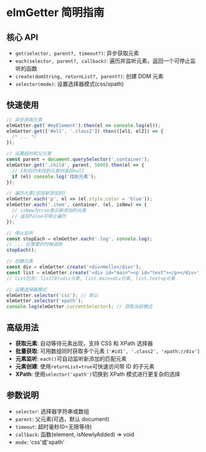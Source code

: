 # elmGetter 简明指南

## 核心 API

- `get(selector, parent?, timeout?)`: 异步获取元素
- `each(selector, parent?, callback)`: 遍历并监听元素，返回一个可停止监听的函数
- `create(domString, returnList?, parent?)`: 创建 DOM 元素
- `selector(mode)`: 设置选择器模式(css/xpath)

## 快速使用

```js
// 异步获取元素
elmGetter.get('#myElement').then(el => console.log(el));
elmGetter.get(['#el1', '.class2']).then(([el1, el2]) => {
  /* ... */
});

// 设置超时和父元素
const parent = document.querySelector('.container');
elmGetter.get('.child', parent, 5000).then(el => {
  // 5秒后仍未找到元素时返回null
  if (el) console.log('找到元素');
});

// 遍历元素(包括新添加的)
elmGetter.each('p', el => (el.style.color = 'blue'));
elmGetter.each('.item', container, (el, isNew) => {
  // isNew为true表示新添加的元素
  // 返回false可停止遍历
});

// 停止监听
const stopEach = elmGetter.each('.log', console.log);
// ... 在需要的时候调用
stopEach();

// 创建元素
const div = elmGetter.create('<div>Hello</div>');
const list = elmGetter.create('<div id="main"><p id="text"></p></div>', true);
// list包含: list[0]=div元素, list.main=div元素, list.text=p元素

// 设置选择器模式
elmGetter.selector('css'); // 默认
elmGetter.selector('xpath');
console.log(elmGetter.currentSelector); // 获取当前模式
```

## 高级用法

- **获取元素**: 自动等待元素出现，支持 CSS 和 XPath 选择器
- **批量获取**: 可用数组同时获取多个元素 `['#id1', '.class2', 'xpath://div']`
- **元素监听**: `each()`可自动监听新添加的匹配元素
- **元素创建**: 使用`returnList=true`可快速访问带 ID 的子元素
- **XPath**: 使用`selector('xpath')`切换到 XPath 模式进行更复杂的选择

## 参数说明

- `selector`: 选择器字符串或数组
- `parent`: 父元素(可选，默认 document)
- `timeout`: 超时毫秒(0=无限等待)
- `callback`: 函数(element, isNewlyAdded) => void
- `mode`: 'css'或'xpath'
